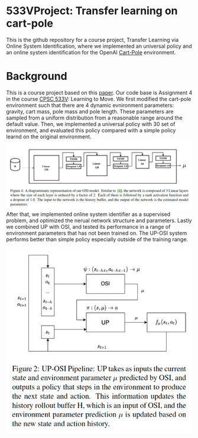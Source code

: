 # 533VProject: Transfer learning on cart-pole
This is the github repository for a course project, Transfer Learning via Online System Identification, where we implemented an universal policy and an online system identification for the OpenAI [Cart-Pole](https://gym.openai.com/envs/CartPole-v0/) environment.

# Background

This is a course project based on this [paper](https://arxiv.org/abs/1702.02453). Our code base is Assignment 4 in the course [CPSC 533V](https://www.cs.ubc.ca/~van/cpsc533V/): Learning to Move. We first modified the cart-pole environment such that there are 4 dynamic evnironment parameters: gravity, cart mass, pole mass and pole length. These parameters are sampled from a uniform distribution from a reasonable range around the default value. Then, we implemented a universal policy with 30 set of environment, and evaluated this policy compared with a simple policy learnd on the original environment. 
![](./figs/OSI.png)
After that, we implemented online system identifier as a supervised problem, and optimized the nerual network structure and parameters. Lastly we combined UP with OSI, and tested its performance in a range of environment parameters that has not been trained on. The UP-OSI system performs better than simple policy especially outside of the training range.

![](./figs/UP-OSI.png)

